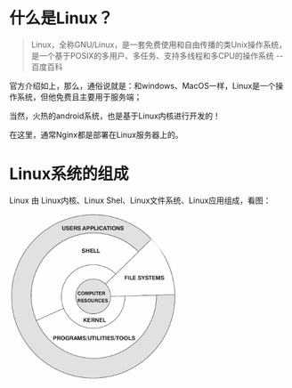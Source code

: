 # 什么是Linux？
> Linux，全称GNU/Linux，是一套免费使用和自由传播的类Unix操作系统，是一个基于POSIX的多用户、多任务、支持多线程和多CPU的操作系统 --百度百科

官方介绍如上，那么，通俗说就是：和windows、MacOS一样，Linux是一个操作系统，但他免费且主要用于服务端；

当然，火热的android系统，也是基于Linux内核进行开发的！

在这里，通常Nginx都是部署在Linux服务器上的。

# Linux系统的组成

Linux 由 Linux内核、Linux Shel、Linux文件系统、Linux应用组成，看图：

<img src="./image/shell.png" alt="Linux组成" style="zoom:75%;" />



